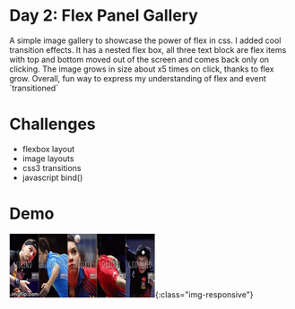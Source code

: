 # Day 2: Flex Panel Gallery


<p>
A simple image gallery to showcase the power of flex in css. I added cool
transition effects. It has a nested flex box, all three text block are flex items with top and bottom moved out of the screen and comes back only on clicking. The image grows in size about x5 times on click, thanks to flex grow. Overall, fun way to express my understanding of flex and event `transitioned`
</p>

# Challenges
- flexbox layout
- image layouts
- css3 transitions
- javascript bind()


# Demo

![](demo.gif){:class="img-responsive"}


